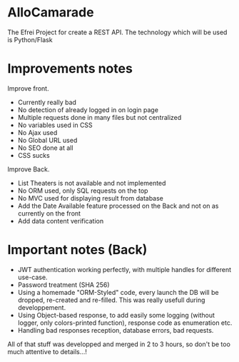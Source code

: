 # AlloCamarade
The Efrei Project for create a REST API. The technology which will be used is Python/Flask

# Improvements notes
Improve front. 
- Currently really bad
- No detection of already logged in on login page
- Multiple requests done in many files but not centralized
- No variables used in CSS
- No Ajax used
- No Global URL used
- No SEO done at all
- CSS sucks

Improve Back.
- List Theaters is not available and not implemented
- No ORM used, only SQL requests on the top
- No MVC used for displaying result from database
- Add the Date Available feature processed on the Back and not on as currently on the front
- Add data content verification

# Important notes (Back)
- JWT authentication working perfectly, with multiple handles for different use-case.
- Password treatment (SHA 256)
- Using a homemade "ORM-Styled" code, every launch the DB will be dropped, re-created and re-filled. This was really usefull during developpement.
- Using Object-based response, to add easily some logging (without logger, only colors-printed function), response code as enumeration etc.
- Handling bad responses reception, database errors, bad requests. 

All of that stuff was developped and merged in 2 to 3 hours, so don't be too much attentive to details...!
